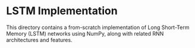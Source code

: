# LSTM Implementation

This directory contains a from-scratch implementation of Long Short-Term Memory (LSTM) networks using NumPy, along with related RNN architectures and features.